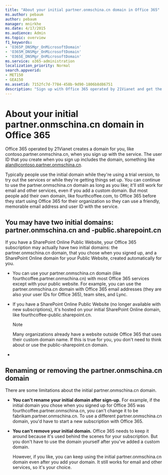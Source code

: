 ```yaml
---
title: "About your initial partner.onmschina.cn domain in Office 365"
ms.author: pebaum
author: pebaum
manager: mnirkhe
ms.date: 4/17/2015
ms.audience: Admin
ms.topic: overview
f1_keywords:
- 'O365P_DNSMgr_OnMicrosoftDomain'
- 'O365M_DNSMgr_OnMicrosoftDomain'
- 'O365E_DNSMgr_OnMicrosoftDomain'
ms.service: o365-administration
localization_priority: Normal
search.appverid:
- MET150
- GEA150
ms.assetid: 7152fc7d-7784-458b-9d90-1806b8d86751
description: "Sign up with Office 365 operated by 21Vianet and get the partner.onmschina.cn domain. You can use the domain with Office 365 email addresses, team sites, and Lync."
---
```


# About your initial partner.onmschina.cn domain in Office 365

Office 365 operated by 21Vianet creates a domain for you, like contoso.partner.onmschina.cn, when you sign up with the service. The user ID that you create when you sign up includes the domain, something like alan@contoso.partner.onmschina.cn. 
  
Typically people use the initial domain while they're using a trial version, to try out the services or while they're getting things set up. You can continue to use the partner.onmschina.cn domain as long as you like; it'll still work for email and other services, even if you add a custom domain. But most people add their own domain, like fourthcoffee.com, to Office 365 before they start using Office 365 for their organization so they can use a friendly, memorable email address and user ID with the service. 
  
## You may have two initial domains: partner.onmschina.cn and -public.sharepoint.cn
<a name="__top"> </a>

If you have a SharePoint Online Public Website, your Office 365 subscription may actually have two initial domains: the partner.onmschina.cn domain, that you chose when you signed up, and a SharePoint Online domain for your Public Website, created automatically for you.
  
- You can use your partner.onmschina.cn domain (like fourthcoffee.partner.onmschina.cn) with most Office 365 services except with your public website. For example, you can use the partner.onmschina.cn domain with Office 365 email addresses (they are also your user IDs for Office 365), team sites, and Lync.
    
- If you have a SharePoint Online Public Website (no longer available with new subscriptions), it's hosted on your initial SharePoint Online domain, like fourthcoffee-public.sharepoint.cn.
    
    > [!NOTE]
    >  Many organizations already have a website outside Office 365 that uses their custom domain name. If this is true for you, you don't need to think about or use the public-sharepoint.cn domain. 
  
- 
## Renaming or removing the partner.onmschina.cn domain
<a name="__top"> </a>

 There are some limitations about the initial partner.onmschina.cn domain. 
  
- **You can't rename your initial domain after sign-up.** For example, if the initial domain you chose when you signed up for Office 365 was fourthcoffee.partner.onmschina.cn, you can't change it to be fabrikam.partner.onmschina.cn. To use a different partner.onmschina.cn domain, you'd have to start a new subscription with Office 365. 
    
- **You can't remove your initial domain.** Office 365 needs to keep it around because it's used behind the scenes for your subscription. But you don't have to use the domain yourself after you've added a custom domain. 
    
    However, if you like, you can keep using the initial partner.onmschina.cn domain even after you add your domain. It still works for email and other services, so it's your choice.
    

